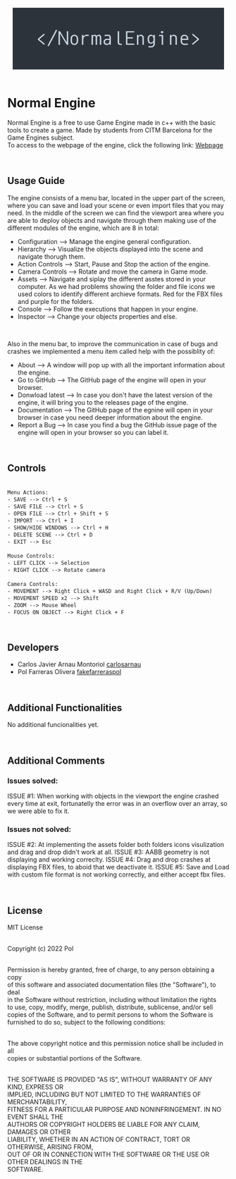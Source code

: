 <p align="center">
  <img width="480" height="140" src="https://github.com/carlosarnau/NormalEngine/blob/develop/docs/normalengine-logo.jpg"> <br />

<br>


# Normal Engine
Normal Engine is a free to use Game Engine made in c++ with the basic tools to create a game. Made by students from CITM Barcelona for the Game Engines subject. <br />
To access to the webpage of the engine, click the following link: [Webpage](https://github.com/carlosarnau/NormalEngine)

<br>


## Usage Guide
The engine consists of a menu bar, located in the upper part of the screen, where you can save and load your scene or even import files that you may need. In the middle of the screen we can find the viewport area where you are able to deploy objects and navigate through them making use of the different modules of the engine, which are 8 in total:
- Configuration --> Manage the engine general configuration.
- Hierarchy --> Visualize the objects displayed into the scene and navigate thorugh them.
- Action Controls --> Start, Pause and Stop the action of the engine.
- Camera Controls --> Rotate and move the camera in Game mode.
- Assets --> Navigate and siplay the different asstes stored in your computer. As we had problems showing the folder and file icons we used colors to identify different archieve formats. Red for the FBX files and purple for the folders.
- Console --> Follow the executions that happen in your engine.
- Inspector --> Change your objects properties and else.

<br>

Also in the menu bar, to improve the communication in case of bugs and crashes we implemented a menu item called help with the possiblity of:
- About --> A window will pop up with all the important information about the engine.
- Go to GitHub --> The GitHub page of the engine will open in your browser.
- Donwload latest --> In case you don't have the latest version of the engine, it will bring you to the releases page of the engine.
- Documentation --> The GitHub page of the egnine will open in your browser in case you need deeper information about the engine.
- Report a Bug --> In case you find a bug the GitHub issue page of the engine will open in your browser so you can label it. 

<br>


## Controls
~~~~~~~~~~~~~~~

Menu Actions:
- SAVE --> Ctrl + S
- SAVE FILE --> Ctrl + S
- OPEN FILE --> Ctrl + Shift + S
- IMPORT --> Ctrl + I
- SHOW/HIDE WINDOWS --> Ctrl + H
- DELETE SCENE --> Ctrl + D
- EXIT --> Esc

Mouse Controls:
- LEFT CLICK --> Selection
- RIGHT CLICK --> Rotate camera

Camera Controls:
- MOVEMENT --> Right Click + WASD and Right Click + R/V (Up/Down)
- MOVEMENT SPEED x2 --> Shift
- ZOOM --> Mouse Wheel
- FOCUS ON OBJECT --> Right Click + F

~~~~~~~~~~~~~~~

<br>


## Developers
- Carlos Javier Arnau Montoriol [carlosarnau](https://github.com/carlosarnau) <br />
- Pol Farreras Olivera [fakefarreraspol](https://github.com/fakefarreraspol) <br />

<br>

## Additional Functionalities
No additional funcionalities yet.

<br>


## Additional Comments
### Issues solved: <br>
ISSUE #1: When working with objects in the viewport the engine crashed every time at exit, fortunatelly the error was in an overflow over an array, so we were able to fix it.

### Issues not solved: <br>
ISSUE #2: At implementing the assets folder both folders icons visulization and drag and drop didn't work at all.
ISSUE #3: AABB geometry is not displaying and working correclty.
ISSUE #4: Drag and drop crashes at displaying FBX files, to aboid that we deactivate it.
ISSUE #5: Save and Load with custom file format is not working correctly, and either accept fbx files.

<br>


## License
MIT License <br /> <br />

Copyright (c) 2022 Pol  <br /> <br />

Permission is hereby granted, free of charge, to any person obtaining a copy <br />
of this software and associated documentation files (the "Software"), to deal <br />
in the Software without restriction, including without limitation the rights <br />
to use, copy, modify, merge, publish, distribute, sublicense, and/or sell <br />
copies of the Software, and to permit persons to whom the Software is <br />
furnished to do so, subject to the following conditions: <br /> <br />

The above copyright notice and this permission notice shall be included in all <br />
copies or substantial portions of the Software. <br /> <br /> 

THE SOFTWARE IS PROVIDED "AS IS", WITHOUT WARRANTY OF ANY KIND, EXPRESS OR <br />
IMPLIED, INCLUDING BUT NOT LIMITED TO THE WARRANTIES OF MERCHANTABILITY, <br />
FITNESS FOR A PARTICULAR PURPOSE AND NONINFRINGEMENT. IN NO EVENT SHALL THE <br />
AUTHORS OR COPYRIGHT HOLDERS BE LIABLE FOR ANY CLAIM, DAMAGES OR OTHER <br />
LIABILITY, WHETHER IN AN ACTION OF CONTRACT, TORT OR OTHERWISE, ARISING FROM, <br />
OUT OF OR IN CONNECTION WITH THE SOFTWARE OR THE USE OR OTHER DEALINGS IN THE <br />
SOFTWARE. <br />

